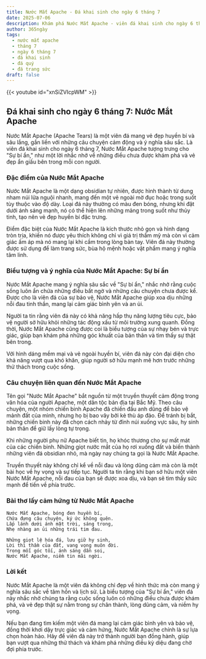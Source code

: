 ```yaml
---
title: Nước Mắt Apache - Đá khai sinh cho ngày 6 tháng 7
date: 2025-07-06
description: Khám phá Nước Mắt Apache - viên đá khai sinh cho ngày 6 tháng 7, biểu tượng của Sự bí ẩn. Cùng tìm hiểu ý nghĩa sâu sắc của viên đá độc đáo này.
author: 365ngày
tags:
  - nước mắt apache
  - tháng 7
  - ngày 6 tháng 7
  - đá khai sinh
  - đá quý
  - đá trang sức
draft: false
---
```


{{< youtube id="xnSiZVIcpWM" >}}

## Đá khai sinh cho ngày 6 tháng 7: Nước Mắt Apache

Nước Mắt Apache (Apache Tears) là một viên đá mang vẻ đẹp huyền bí và sâu lắng, gắn liền với những câu chuyện cảm động và ý nghĩa sâu sắc. Là viên đá khai sinh cho ngày 6 tháng 7, Nước Mắt Apache tượng trưng cho "Sự bí ẩn," như một lời nhắc nhở về những điều chưa được khám phá và vẻ đẹp ẩn giấu bên trong mỗi con người.

### Đặc điểm của Nước Mắt Apache

Nước Mắt Apache là một dạng obsidian tự nhiên, được hình thành từ dung nham núi lửa nguội nhanh, mang đến một vẻ ngoài mờ đục hoặc trong suốt tùy thuộc vào độ dày. Loại đá này thường có màu đen bóng, nhưng khi đặt dưới ánh sáng mạnh, nó có thể hiện lên những mảng trong suốt như thủy tinh, tạo nên vẻ đẹp huyền bí đặc trưng.

Điểm đặc biệt của Nước Mắt Apache là kích thước nhỏ gọn và hình dạng tròn trịa, khiến nó được yêu thích không chỉ vì giá trị thẩm mỹ mà còn vì cảm giác ấm áp mà nó mang lại khi cầm trong lòng bàn tay. Viên đá này thường được sử dụng để làm trang sức, bùa hộ mệnh hoặc vật phẩm mang ý nghĩa tâm linh.

### Biểu tượng và ý nghĩa của Nước Mắt Apache: Sự bí ẩn

Nước Mắt Apache mang ý nghĩa sâu sắc về "Sự bí ẩn," nhắc nhở rằng cuộc sống luôn ẩn chứa những điều bất ngờ và những câu chuyện chưa được kể. Được cho là viên đá của sự bảo vệ, Nước Mắt Apache giúp xoa dịu những nỗi đau tinh thần, mang lại cảm giác bình yên và an ủi.

Người ta tin rằng viên đá này có khả năng hấp thụ năng lượng tiêu cực, bảo vệ người sở hữu khỏi những tác động xấu từ môi trường xung quanh. Đồng thời, Nước Mắt Apache cũng được coi là biểu tượng của sự nhạy bén và trực giác, giúp bạn khám phá những góc khuất của bản thân và tìm thấy sự thật bên trong.

Với hình dáng mềm mại và vẻ ngoài huyền bí, viên đá này còn đại diện cho khả năng vượt qua khó khăn, giúp người sở hữu mạnh mẽ hơn trước những thử thách trong cuộc sống.

### Câu chuyện liên quan đến Nước Mắt Apache

Tên gọi "Nước Mắt Apache" bắt nguồn từ một truyền thuyết cảm động trong văn hóa của người Apache, một dân tộc bản địa tại Bắc Mỹ. Theo câu chuyện, một nhóm chiến binh Apache đã chiến đấu anh dũng để bảo vệ mảnh đất của mình, nhưng họ bị bao vây bởi kẻ thù áp đảo. Để tránh bị bắt, những chiến binh này đã chọn cách nhảy từ đỉnh núi xuống vực sâu, hy sinh bản thân để giữ lấy lòng tự trọng.

Khi những người phụ nữ Apache biết tin, họ khóc thương cho sự mất mát của các chiến binh. Những giọt nước mắt của họ rơi xuống đất và biến thành những viên đá obsidian nhỏ, mà ngày nay chúng ta gọi là Nước Mắt Apache.

Truyền thuyết này không chỉ kể về nỗi đau và lòng dũng cảm mà còn là một bài học về hy vọng và sự tiếp tục. Người ta tin rằng khi bạn sở hữu một viên Nước Mắt Apache, nỗi đau của bạn sẽ được xoa dịu, và bạn sẽ tìm thấy sức mạnh để tiến về phía trước.

### Bài thơ lấy cảm hứng từ Nước Mắt Apache

```
Nước Mắt Apache, bóng đen huyền bí,  
Chứa đựng câu chuyện, ký ức không quên.  
Lấp lánh dưới ánh mặt trời, sáng trong,  
Nhẹ nhàng an ủi những trái tim đau.  

Những giọt lệ hóa đá, lưu giữ hy sinh,  
Lời thì thầm của đất, vang vọng muôn đời.  
Trong mỗi góc tối, ánh sáng dần soi,  
Nước Mắt Apache, niềm tin mãi ngời.  
```

### Lời kết

Nước Mắt Apache là một viên đá không chỉ đẹp về hình thức mà còn mang ý nghĩa sâu sắc về tâm hồn và lịch sử. Là biểu tượng của "Sự bí ẩn," viên đá này nhắc nhở chúng ta rằng cuộc sống luôn có những điều chưa được khám phá, và vẻ đẹp thật sự nằm trong sự chân thành, lòng dũng cảm, và niềm hy vọng.

Nếu bạn đang tìm kiếm một viên đá mang lại cảm giác bình yên và bảo vệ, đồng thời khơi dậy trực giác và cảm hứng, Nước Mắt Apache chính là sự lựa chọn hoàn hảo. Hãy để viên đá này trở thành người bạn đồng hành, giúp bạn vượt qua những thử thách và khám phá những điều kỳ diệu đang chờ đợi phía trước.